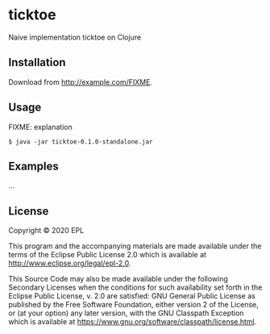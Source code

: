 # ticktoe

Naive implementation ticktoe on Clojure

## Installation

Download from http://example.com/FIXME.

## Usage

FIXME: explanation

    $ java -jar ticktoe-0.1.0-standalone.jar

## Examples

...


## License

Copyright © 2020 EPL

This program and the accompanying materials are made available under the
terms of the Eclipse Public License 2.0 which is available at
http://www.eclipse.org/legal/epl-2.0.

This Source Code may also be made available under the following Secondary
Licenses when the conditions for such availability set forth in the Eclipse
Public License, v. 2.0 are satisfied: GNU General Public License as published by
the Free Software Foundation, either version 2 of the License, or (at your
option) any later version, with the GNU Classpath Exception which is available
at https://www.gnu.org/software/classpath/license.html.
